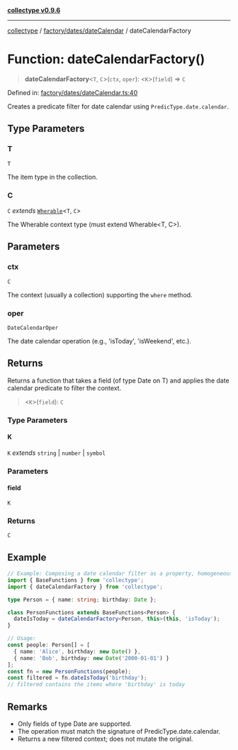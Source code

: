 [**collectype v0.9.6**](../../../../README.md)

***

[collectype](../../../../modules.md) / [factory/dates/dateCalendar](../README.md) / dateCalendarFactory

# Function: dateCalendarFactory()

> **dateCalendarFactory**\<`T`, `C`\>(`ctx`, `oper`): \<`K`\>(`field`) => `C`

Defined in: [factory/dates/dateCalendar.ts:40](https://github.com/maduhaime/collectype/blob/ba52424b164c706fb5e7ecc5581685b53a2ac88d/src/factory/dates/dateCalendar.ts#L40)

Creates a predicate filter for date calendar using `PredicType.date.calendar`.

## Type Parameters

### T

`T`

The item type in the collection.

### C

`C` *extends* [`Wherable`](../../../../types/utility/type-aliases/Wherable.md)\<`T`, `C`\>

The Wherable context type (must extend Wherable<T, C>).

## Parameters

### ctx

`C`

The context (usually a collection) supporting the `where` method.

### oper

`DateCalendarOper`

The date calendar operation (e.g., 'isToday', 'isWeekend', etc.).

## Returns

Returns a function that takes a field (of type Date on T) and applies the date calendar predicate to filter the context.

> \<`K`\>(`field`): `C`

### Type Parameters

#### K

`K` *extends* `string` \| `number` \| `symbol`

### Parameters

#### field

`K`

### Returns

`C`

## Example

```ts
// Example: Composing a date calendar filter as a property, homogeneous model
import { BaseFunctions } from 'collectype';
import { dateCalendarFactory } from 'collectype';

type Person = { name: string; birthday: Date };

class PersonFunctions extends BaseFunctions<Person> {
  dateIsToday = dateCalendarFactory<Person, this>(this, 'isToday');
}

// Usage:
const people: Person[] = [
  { name: 'Alice', birthday: new Date() },
  { name: 'Bob', birthday: new Date('2000-01-01') }
];
const fn = new PersonFunctions(people);
const filtered = fn.dateIsToday('birthday');
// filtered contains the items where 'birthday' is today
```

## Remarks

- Only fields of type Date are supported.
- The operation must match the signature of PredicType.date.calendar.
- Returns a new filtered context; does not mutate the original.

